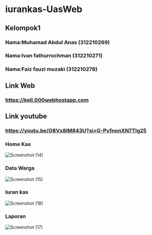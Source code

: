 # iurankas-UasWeb

## Kelompok1

### Nama:Muhamad Abdul Anas (312210269)
### Nama:Ivan fathurrochman (312210271)
### Nama:Faiz fauzi muzaki (312210278)


## Link Web

### https://kell.000webhostapp.com


## Link youtube
### https://youtu.be/O8Vx8iM843U?si=G-PvfnonXN7TIg25


### Home Kas
![Screenshot (14)](https://github.com/muhamadabdulanas/iurankas-UasWeb/assets/115569493/52952e13-0850-4a30-af52-91fa986c9126)

### Data Warga
![Screenshot (15)](https://github.com/muhamadabdulanas/iurankas-UasWeb/assets/115569493/ab12284e-904b-40dd-b404-9cea59acb8af)

### Iuran kas
![Screenshot (18)](https://github.com/muhamadabdulanas/iurankas-UasWeb/assets/115569493/d46a0d02-ee94-490b-a410-2e9af99c219c)

### Laporan
![Screenshot (17)](https://github.com/muhamadabdulanas/iurankas-UasWeb/assets/115569493/529712f3-97e3-4c61-998d-9cb602968d9e)
